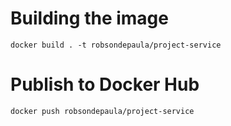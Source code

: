 # Building the image
```
docker build . -t robsondepaula/project-service
```
# Publish to Docker Hub
```
docker push robsondepaula/project-service
```

